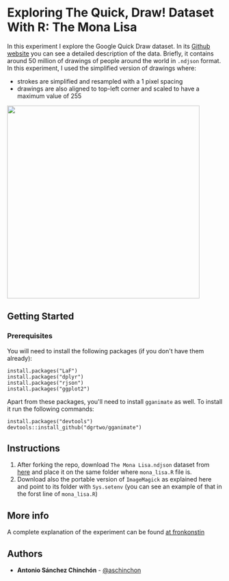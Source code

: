 # Exploring The Quick, Draw! Dataset With R: The Mona Lisa


In this experiment I explore the Google Quick Draw dataset. In its [Github website](https://github.com/googlecreativelab/quickdraw-dataset) you can see a detailed description of the data. Briefly, it contains  around 50 million of drawings of people around the world in `.ndjson` format. In this experiment, I used the simplified version of drawings where:

+ strokes are simplified and resampled with a 1 pixel spacing
+ drawings are also aligned to top-left corner and scaled to have a maximum value of 255

<img src="https://fronkonstin.com/wp-content/uploads/2018/06/mona_mosaic2.png" height="450" width="450" align="middle">

## Getting Started

### Prerequisites

You will need to install the following packages (if you don't have them already):

```
install.packages("LaF")
install.packages("dplyr")
install.packages("rjson")
install.packages("ggplot2")

```
Apart from these packages, you'll need to install <code>gganimate</code> as well. To install it run the following commands:
```
install.packages("devtools")
devtools::install_github("dgrtwo/gganimate")
```

## Instructions

1. After forking the repo, download `The Mona Lisa.ndjson` dataset from [here](https://storage.googleapis.com/quickdraw_dataset/full/simplified/The%20Mona%20Lisa.ndjson) and place it on the same folder where `mona_lisa.R` file is.
1. Download also the portable version of `ImageMagick` as explained here and point to its  folder with `Sys.setenv` (you can see an example of that in the forst line of `mona_lisa.R`)

## More info

A complete explanation of the experiment can be found [at fronkonstin](https://fronkonstin.com/2018/07/01/exploring-the-quick-draw-dataset-with-r-the-mona-lisa/)

## Authors

* **Antonio Sánchez Chinchón** - [@aschinchon](https://twitter.com/aschinchon)

